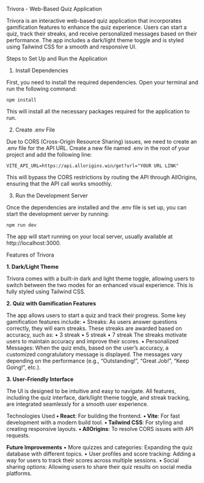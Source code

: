Trivora - Web-Based Quiz Application

Trivora is an interactive web-based quiz application that incorporates gamification features to enhance the quiz experience. Users can start a quiz, track their streaks, and receive personalized messages based on their performance. The app includes a dark/light theme toggle and is styled using Tailwind CSS for a smooth and responsive UI.

Steps to Set Up and Run the Application

1. Install Dependencies

First, you need to install the required dependencies. Open your terminal and run the following command:

`npm install`

This will install all the necessary packages required for the application to run.

2. Create .env File

Due to CORS (Cross-Origin Resource Sharing) issues, we need to create an .env file for the API URL. Create a new file named .env in the root of your project and add the following line:

`VITE_API_URL=https://api.allorigins.win/get?url="YOUR URL LINK"`

This will bypass the CORS restrictions by routing the API through AllOrigins, ensuring that the API call works smoothly.

3. Run the Development Server

Once the dependencies are installed and the .env file is set up, you can start the development server by running:

`npm run dev`

The app will start running on your local server, usually available at http://localhost:3000.


Features of Trivora

**1. Dark/Light Theme**

Trivora comes with a built-in dark and light theme toggle, allowing users to switch between the two modes for an enhanced visual experience. This is fully styled using Tailwind CSS.

**2. Quiz with Gamification Features**

The app allows users to start a quiz and track their progress. Some key gamification features include:
	•	Streaks: As users answer questions correctly, they will earn streaks. These streaks are awarded based on accuracy, such as:
	•	3 streak
	•	5 streak
	•	7 streak
The streaks motivate users to maintain accuracy and improve their scores.
	•	Personalized Messages: When the quiz ends, based on the user’s accuracy, a customized congratulatory message is displayed. The messages vary depending on the performance (e.g., “Outstanding!”, “Great Job!”, “Keep Going!”, etc.).

**3. User-Friendly Interface**

The UI is designed to be intuitive and easy to navigate. All features, including the quiz interface, dark/light theme toggle, and streak tracking, are integrated seamlessly for a smooth user experience.

Technologies Used
	**•	React**: For building the frontend.
	**•	Vite**: For fast development with a modern build tool.
	**•	Tailwind CSS**: For styling and creating responsive layouts.
	**•	AllOrigins**: To resolve CORS issues with API requests.


**Future Improvements**
	•	More quizzes and categories: Expanding the quiz database with different topics.
	•	User profiles and score tracking: Adding a way for users to track their scores across multiple sessions.
	•	Social sharing options: Allowing users to share their quiz results on social media platforms.

